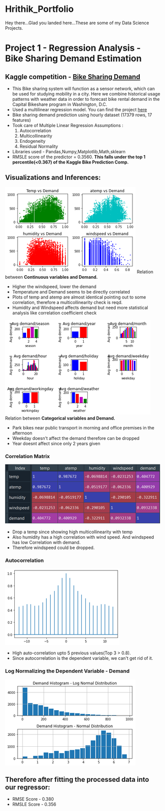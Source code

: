 # Hrithik_Portfolio
Hey there...Glad you landed here...These are some of my Data Science Projects.

# Project 1 - Regression Analysis - Bike Sharing Demand Estimation
## Kaggle competition - [Bike Sharing Demand](https://www.kaggle.com/c/bike-sharing-demand)

* This Bike sharing system will function as a sensor network, which can be used for studying mobility in a city. Here we combine historical usage patterns with weather data in order to forecast bike rental demand in the Capital Bikeshare program in Washington, D.C.
* Used a multilinear regression model. You can find the project [here](https://github.com/HrithikRai/Bike-Sharing-Demand-Prediction)
* Bike sharing demand prediction using hourly dataset (17379 rows, 17 features)
* Took care of Multiple Linear Regression Assumptions :
  1. Autocorrelation
  2. Multicollinearity
  3. Endogeneity
  4. Residual Normality
* Libraries used - Pandas,Numpy,Matplotlib,Math,sklearn
* RMSLE score of the predictor = 0.3560. **This falls under the top 1 percentile(<0.367) of the Kaggle Bike Prediction Comp.**

## Visualizations and Inferences:
![](https://github.com/HrithikRai/Hrithik_Portfolio/blob/main/Images/Figure%202021-04-22%20155256.png)
Relation between **Continuous variables and Demand.**
* Higher the windspeed, lower the demand
* Temperature and Demand seems to be directly correlated
* Plots of temp and atemp are almost identical pointing out to some correlation, therefore a multicollinearity check is reqd.
* Humidity and Windspeed affects demand but need more statistical analysis like correlation coefficient check

![](https://github.com/HrithikRai/Hrithik_Portfolio/blob/main/Images/Figure%202021-04-22%20155327.png)
Relation between **Categorical variables and Demand.**
* Park bikes near public transport in morning and office premises in the afternoon
* Weekday doesn't affect the demand therefore can be dropped
* Year doesnt affect since only 2 years given

### Correlation Matrix
![](https://github.com/HrithikRai/Hrithik_Portfolio/blob/main/Images/matrix.png)
* Drop a temp since showing high multicollinearity with temp
* Also humidity has a high correlation with wind speed. And windspeed has low Correlation with demand. 
* Therefore windspeed could be dropped.

### Autocorrelation
![](https://github.com/HrithikRai/Hrithik_Portfolio/blob/main/Images/Figure%202021-04-22%20155420.png)
* High auto-correlation upto 5 previous values(Top 3 > 0.8).
* Since autocorrelation is the dependent variable, we can't get rid of it.

### Log Normalizing the Dependent Variable - Demand
![](https://github.com/HrithikRai/Hrithik_Portfolio/blob/main/Images/demand.png)

## Therefore after fitting the processed data into our regressor:
* RMSE Score - 0.380
* RMSLE Score - 0.356

